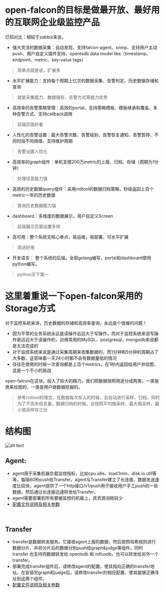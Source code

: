 # open-falcon的目标是做最开放、最好用的互联网企业级监控产品
已知对比：相较于zabbix来说，
- 强大灵活的数据采集：自动发现，支持falcon-agent、snmp、支持用户主动push、用户自定义插件支持、opentsdb data model like（timestamp、endpoint、metric、key-value tags）
> 简单点就是说，扩展多
- 水平扩展能力：支持每个周期上亿次的数据采集、告警判定、历史数据存储和查询
> 就是采集能力、数据储存、告警方式等能力优秀
- 高效率的告警策略管理：高效的portal、支持策略模板、模板继承和覆盖、多种告警方式、支持callback调用
> 前端页面好看
- 人性化的告警设置：最大告警次数、告警级别、告警恢复通知、告警暂停、不同时段不同阈值、支持维护周期
> 告警设置人性化
- 高效率的graph组件：单机支撑200万metric的上报、归档、存储（周期为1分钟）
> 处理信息能力强
- 高效的历史数据query组件：采用rrdtool的数据归档策略，秒级返回上百个metric一年的历史数据
> 查询历史数据能力强
- dashboard：多维度的数据展示，用户自定义Screen
> 前端展示页面设置多样
- 高可用：整个系统无核心单点，易运维，易部署，可水平扩展
> 简洁好用
- 开发语言： 整个系统的后端，全部golang编写，portal和dashboard使用python编写。
> python天下第一


# 这里着重说一下open-falcon采用的Storage方式
对于监控系统来讲，历史数据的存储和高效率查询，永远是个很难的问题！
- 因为平常的业务系统永远是读操作远远大于写操作，而对于监控系统来说写操作是远远大于读操作的，对用常用的MySQL、postgresql、mongodb来说都是无法完成的
- 对于监控系统来说是通过采集周期来收集数据的，而1分钟和5分钟的周期占了大多数，这意味着一天24小时都不会有数据量低的情况
- 往往在使用的时候一次查询都是上百个metrics，在1秒内返回给用户并绘图，这是一个不小的挑战

open-falcon在这块，投入了较大的精力。我们把数据按照用途分成两类，一类是用来绘图的，一类是用户做数据挖掘的。
> 参考rrdtool的理念，在数据每次存入的时候，会自动进行采样、归档，同时为了不丢失信息量，数据归档的时候，会按照平均值采样、最大值采样、最小值采样存三份


# 结构图
![alt text](http://www.yassor.xyz:81/photo/10.png)
<br/>


## Agent:
- agent用于采集机器负载监控指标，比如cpu.idle、load.1min、disk.io.util等等，每隔60秒push给Transfer。agent与Transfer建立了长连接，数据发送速度比较快，agent提供了一个http接口/v1/push用于接收用户手工push的一些数据，然后通过长连接迅速转发给Transfer。
- agent需要部署到所有要被监控的机器上，其资源消耗较少
- [配置文件说明及相关参数](https://book.open-falcon.org/zh_0_2/distributed_install/agent.html)
<br/>

## Transfer
- transfer是数据转发服务。它接收agent上报的数据，然后按照哈希规则进行数据分片、并将分片后的数据分别push给graph&judge等组件。同时 transfer 也支持将数据转发给 opentsdb 和 influxdb，也可以转发给另外一个 transfer。
- 部署完成transfer组件后，请修改agent的配置，使其指向正确的transfer地址。在安装完graph和judge后，请修改transfer的相应配置、使其能够正确寻址到这两个组件。
- [配置文件说明及相关参数](https://book.open-falcon.org/zh_0_2/distributed_install/transfer.html)
<br/>
